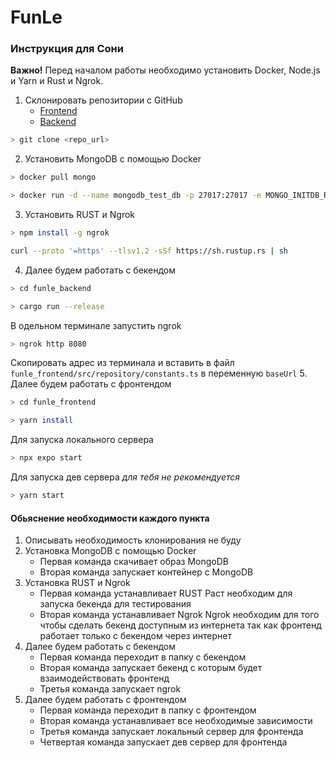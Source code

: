 # FunLe
### Инструкция для Сони
**Важно!** Перед началом работы необходимо установить Docker, Node.js и Yarn и Rust и Ngrok.

1. Склонировать репозитории с GitHub
    * [Frontend](https://github.com/FunLe-Math-learning-app/funle_frontend.git)
    * [Backend](https://github.com/FunLe-Math-learning-app/funle_backend.git)

```bash
> git clone <repo_url>
```

2. Установить MongoDB с помощью Docker
```bash
> docker pull mongo
```
```bash
> docker run -d --name mongodb_test_db -p 27017:27017 -e MONGO_INITDB_ROOT_USERNAME=root -e MONGO_INITDB_ROOT_PASSWORD=root mongo
```

3. Установить RUST и Ngrok
```bash
> npm install -g ngrok
```
```bash
curl --proto '=https' --tlsv1.2 -sSf https://sh.rustup.rs | sh
```

4. Далее будем работать с бекендом
```bash
> cd funle_backend
```
```bash
> cargo run --release
```
В одельном терминале запустить ngrok
```bash
> ngrok http 8080
```
Скопировать адрес из терминала и вставить в файл `funle_frontend/src/repository/constants.ts` в переменную `baseUrl`
5. Далее будем работать с фронтендом
```bash
> cd funle_frontend
```
```bash
> yarn install
```
Для запуска локального сервера
```bash
> npx expo start
```

Для запуска дев сервера *для тебя не рекомендуется*
```bash
> yarn start
```

#### Обьяснение необходимости каждого пункта
1. Описывать необходимость клонирования не буду
2. Установка MongoDB с помощью Docker
    * Первая команда скачивает образ MongoDB
    * Вторая команда запускает контейнер с MongoDB
3. Установка RUST и Ngrok
    * Первая команда устанавливает RUST
    Раст необходим для запуска бекенда для тестирования
    * Вторая команда устанавливает Ngrok
    Ngrok необходим для того чтобы сделать бекенд доступным из интернета так как фронтенд работает только с бекендом через интернет
4. Далее будем работать с бекендом
    * Первая команда переходит в папку с бекендом
    * Вторая команда запускает бекенд с которым будет взаимодействовать фронтенд
    * Третья команда запускает ngrok
5. Далее будем работать с фронтендом
    * Первая команда переходит в папку с фронтендом
    * Вторая команда устанавливает все необходимые зависимости
    * Третья команда запускает локальный сервер для фронтенда
    * Четвертая команда запускает дев сервер для фронтенда
